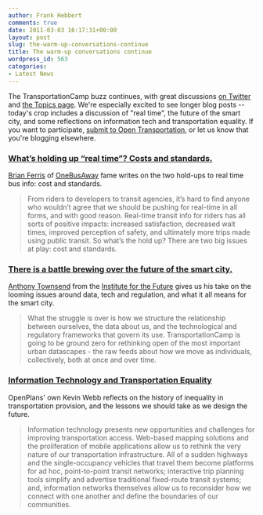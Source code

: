 ```yaml
---
author: Frank Hebbert
comments: true
date: 2011-03-03 16:17:31+00:00
layout: post
slug: the-warm-up-conversations-continue
title: The warm-up conversations continue
wordpress_id: 563
categories:
- Latest News
---
```


The TransportationCamp buzz continues, with great discussions [on Twitter](http://twitter.com/#!/search/%23transpo) and [the Topics page](http://transportationcamp.org/topics).  We're especially excited to see longer blog posts --  today's crop includes a discussion of "real time", the future of the smart city, and some reflections on information tech and transportation equality. If you want to participate, [submit to Open Transportation](http://opentransportation.tumblr.com/submit), or let us know that you're blogging elsewhere.



### [What’s holding up “real time”? Costs and standards.](http://opentransportation.tumblr.com/post/3620907071/whats-holding-up-real-time-costs-and-standards)



[Brian Ferris](http://www.cs.washington.edu/homes/bdferris/) of [OneBusAway](http://onebusaway.org/ ) fame writes on the two hold-ups to real time bus info: cost and standards.



> From riders to developers to transit agencies, it’s hard to find anyone who wouldn’t agree that we should be pushing for real-time in all forms, and with good reason.  Real-time transit info for riders has all sorts of positive impacts: increased satisfaction, decreased wait times, improved perception of safety, and ultimately more trips made using public transit.  So what’s the hold up?  There are two big issues at play: cost and standards. 

### [There is a battle brewing over the future of the smart city.](http://opentransportation.tumblr.com/post/3620910060/there-is-a-battle-brewing-over-the-future-of-the-smart)



[Anthony Townsend](http://www.iftf.org/user/20) from the [Institute for the Future](http://www.iftf.org/) gives us his take on the looming issues around data, tech and regulation, and what it all means for the smart city.



> What the struggle is over is how we structure the relationship between ourselves, the data about us, and the technological and regulatory frameworks that govern its use. TransportationCamp is going to be ground zero for rethinking open of the most important urban datascapes - the raw feeds about how we move as individuals, collectively, both at once and over time.





### [Information Technology and Transportation Equality](http://opentransportation.tumblr.com/post/3609481941/information-technology-and-transportation-equality)


OpenPlans' own Kevin Webb reflects on the history of inequality in transportation provision, and the lessons we should take as we design the future.



> Information technology presents new opportunities and challenges for improving transportation access. Web-based mapping solutions and the proliferation of mobile applications allow us to rethink the very nature of our transportation infrastructure. All of a sudden highways and the single-occupancy vehicles that travel them become platforms for ad hoc, point-to-point transit networks; interactive trip planning tools simplify and advertise traditional fixed-route transit systems;  and, information networks themselves allow us to reconsider how we connect with one another and define the boundaries of our communities.












